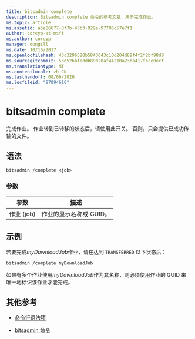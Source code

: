 ```yaml
---
title: bitsadmin complete
description: Bitsadmin complete 命令的参考文章，用于完成作业。
ms.topic: article
ms.assetid: a5e86677-8f7b-43b3-929e-97706c57e7f1
author: coreyp-at-msft
ms.author: coreyp
manager: dongill
ms.date: 10/16/2017
ms.openlocfilehash: 43c3296520b5843643c10d204d89f4f2f2bf98d8
ms.sourcegitcommit: 53d526bfeddb89d28af44210a23ba417f6ce0ecf
ms.translationtype: MT
ms.contentlocale: zh-CN
ms.lasthandoff: 08/06/2020
ms.locfileid: "87894610"
---
```

# <a name="bitsadmin-complete"></a>bitsadmin complete

完成作业。 作业转到已转移的状态后，请使用此开关。 否则，只会提供已成功传输的文件。

## <a name="syntax"></a>语法

```
bitsadmin /complete <job>
```

### <a name="parameters"></a>参数

| 参数 | 描述 |
| --------- | ----------- |
| 作业 (job) | 作业的显示名称或 GUID。 |

## <a name="example"></a>示例

若要完成*myDownloadJob*作业，请在达到 `TRANSFERRED` 以下状态后：

```
bitsadmin /complete myDownloadJob
```

如果有多个作业使用*myDownloadJob*作为其名称，则必须使用作业的 GUID 来唯一地标识该作业才能完成。

## <a name="additional-references"></a>其他参考

- [命令行语法项](command-line-syntax-key.md)

- [bitsadmin 命令](bitsadmin.md)
